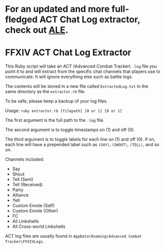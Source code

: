 # For an updated and more full-fledged ACT Chat Log extractor, check out [ALE](https://github.com/yesokcool/ALE).

# FFXIV ACT Chat Log Extractor

This Ruby script will take an ACT (Advanced Combat Tracker) `.log` file you point it to and will extract from the specific chat channels that players use to communicate. It will ignore everything else such as battle logs. 

The contents will be stored in a new file called `ExtractedLog.txt` in the same directory as the `extractor.rb` file.

To be safe, please keep a backup of your log files.

Usage: `ruby extractor.rb [filepath] [0 or 1] [0 or 1]`

The first argument is the full path to the `.log` file. 

The second argument is to toggle timestamps on (1) and off (0). 

The third argument is to toggle labels for each line on (1) and off (0). If on, each line will have a prepended label such as `(SAY)`, `(SHOUT)`, `(TELL)`, and so on.

Channels included:
* Say
* Shout
* Tell (Sent)
* Tell (Received)
* Party
* Alliance
* Yell
* Custom Emote (Self)
* Custom Emote (Other)
* FC
* All Linkshells
* All Cross-world Linkshells

ACT log files are usually found in `AppData\Roaming\Advanced Combat Tracker\FFXIVLogs`.
